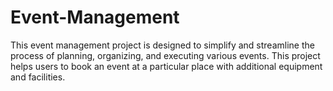 # Event-Management
This event management project is designed to simplify and streamline the process of planning, organizing, and executing various events. This project helps users to book an event at a particular place with additional equipment and facilities. 
